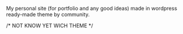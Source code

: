 My personal site (for portfolio and any good ideas) made in wordpress ready-made theme by community.

/* NOT KNOW YET WICH THEME */
